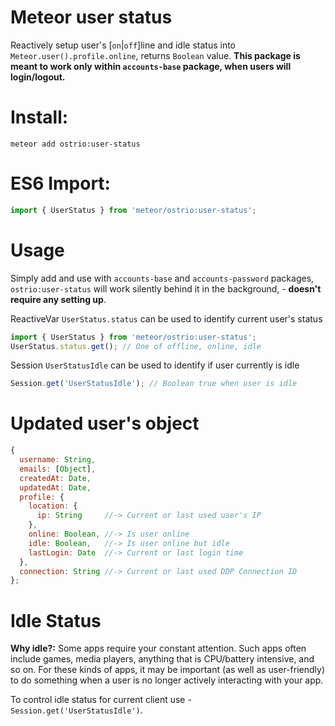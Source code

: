 Meteor user status
========
Reactively setup user's [`on`|`off`]line and idle status into `Meteor.user().profile.online`, returns `Boolean` value. __This package is meant to work only within `accounts-base` package, when users will login/logout.__

Install:
========
```shell
meteor add ostrio:user-status
```

ES6 Import:
========
```jsx
import { UserStatus } from 'meteor/ostrio:user-status';
```

Usage
========
Simply add and use with `accounts-base` and `accounts-password` packages, `ostrio:user-status` will work silently behind it in the background, - __doesn't require any setting up__.

ReactiveVar `UserStatus.status` can be used to identify current user's status
```js
import { UserStatus } from 'meteor/ostrio:user-status';
UserStatus.status.get(); // One of offline, online, idle
```

Session `UserStatusIdle` can be used to identify if user currently is idle
```js
Session.get('UserStatusIdle'); // Boolean true when user is idle
```

Updated user's object
========
```js
{
  username: String,
  emails: [Object],
  createdAt: Date,
  updatedAt: Date,
  profile: {
    location: {
      ip: String     //-> Current or last used user's IP
    },
    online: Boolean, //-> Is user online
    idle: Boolean,   //-> Is user online but idle
    lastLogin: Date  //-> Current or last login time
  },
  connection: String //-> Current or last used DDP Connection ID
};
```


Idle Status
========
__Why idle?:__ Some apps require your constant attention. Such apps often include games, media players, anything that is CPU/battery intensive, and so on. For these kinds of apps, it may be important (as well as user-friendly) to do something when a user is no longer actively interacting with your app.

To control idle status for current client use - `Session.get('UserStatusIdle')`.
